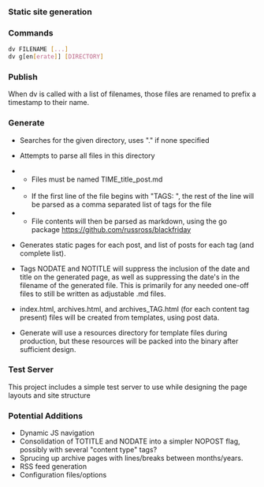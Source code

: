 ### Static site generation

### Commands
```bash
dv FILENAME [...]
dv g[en[erate]] [DIRECTORY]
```

### Publish
When dv is called with a list of filenames, those files are renamed to prefix a timestamp to their name.

### Generate
* Searches for the given directory, uses "." if none specified
* Attempts to parse all files in this directory
* * Files must be named TIME\_title\_post.md
* * If the first line of the file begins with "TAGS: ", the rest of the line will be parsed as a comma separated list of tags for the file
* * File contents will then be parsed as markdown, using the go package https://github.com/russross/blackfriday

* Generates static pages for each post, and list of posts for each tag (and complete list).
* Tags NODATE and NOTITLE will suppress the inclusion of the date and title on the generated page, as well as suppressing the date's in the filename of the generated file.  This is primarily for any needed one-off files to still be written as adjustable .md files.
* index.html, archives.html, and archives\_TAG.html (for each content tag present) files will be created from templates, using post data.
* Generate will use a resources directory for template files during production, but these resources will be packed into the binary after sufficient design.

### Test Server
This project includes a simple test server to use while designing the page layouts and site structure

### Potential Additions
* Dynamic JS navigation
* Consolidation of TOTITLE and NODATE into a simpler NOPOST flag, possibly with several "content type" tags?
* Sprucing up archive pages with lines/breaks between months/years.
* RSS feed generation
* Configuration files/options
